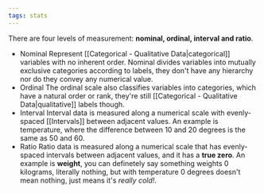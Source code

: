 ```yaml
---
tags: stats
---
```

There are four levels of measurement: **nominal, ordinal, interval and ratio**.
- Nominal
Represent [[Categorical - Qualitative Data|categorical]] variables with no inherent order. Nominal divides variables into mutually exclusive categories according to labels, they don't have any hierarchy nor do they convey any numerical value.
- Ordinal
The ordinal scale also classifies variables into categories, which have a natural order or rank, they're still [[Categorical - Qualitative Data|qualitative]] labels though.
- Interval
Interval data is measured along a numerical scale with evenly-spaced [[Intervals]] between adjacent values. An example is temperature, where the difference between $10$ and $20$ degrees is the same as $50$ and $60$.
- Ratio
Ratio data is measured along a numerical scale that has evenly-spaced intervals between adjacent values, and it has a **true zero**. An example is **weight**, you can definetely say something weights $0$ kilograms, literally nothing, but with temperature $0$ degrees doesn't mean nothing, just means it's *really cold!*.